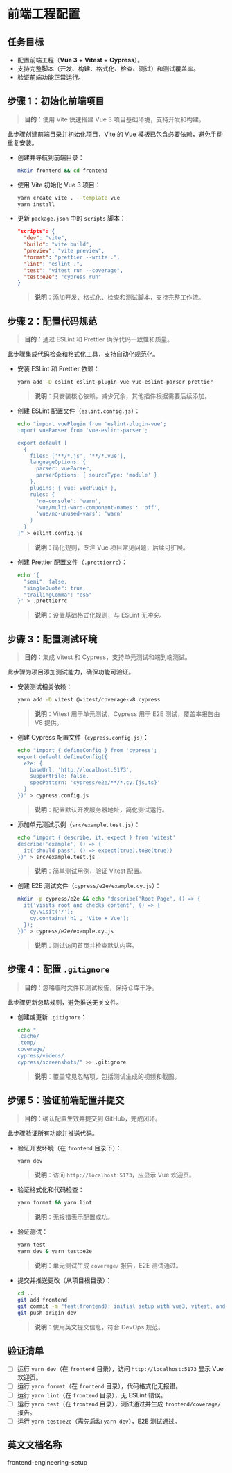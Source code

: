# 前端工程配置

## 任务目标

- 配置前端工程（**Vue 3** + **Vitest** + **Cypress**）。
- 支持完整脚本（开发、构建、格式化、检查、测试）和测试覆盖率。
- 验证前端功能正常运行。

## 步骤 1：初始化前端项目

> **目的**：使用 Vite 快速搭建 Vue 3 项目基础环境，支持开发和构建。

此步骤创建前端目录并初始化项目，Vite 的 Vue 模板已包含必要依赖，避免手动重复安装。

- 创建并导航到前端目录：

  ```bash
  mkdir frontend && cd frontend
  ```

- 使用 Vite 初始化 Vue 3 项目：

  ```bash
  yarn create vite . --template vue
  yarn install
  ```

- 更新 `package.json` 中的 `scripts` 脚本：

  ```json
  "scripts": {
    "dev": "vite",
    "build": "vite build",
    "preview": "vite preview",
    "format": "prettier --write .",
    "lint": "eslint .",
    "test": "vitest run --coverage",
    "test:e2e": "cypress run"
  }
  ```

  > **说明**：添加开发、格式化、检查和测试脚本，支持完整工作流。

## 步骤 2：配置代码规范

> **目的**：通过 ESLint 和 Prettier 确保代码一致性和质量。

此步骤集成代码检查和格式化工具，支持自动化规范化。

- 安装 ESLint 和 Prettier 依赖：

  ```bash
  yarn add -D eslint eslint-plugin-vue vue-eslint-parser prettier
  ```

  > **说明**：只安装核心依赖，减少冗余，其他插件根据需要后续添加。

- 创建 ESLint 配置文件（`eslint.config.js`）：

  ```bash
  echo "import vuePlugin from 'eslint-plugin-vue';
  import vueParser from 'vue-eslint-parser';
  
  export default [
    {
      files: ['**/*.js', '**/*.vue'],
      languageOptions: {
        parser: vueParser,
        parserOptions: { sourceType: 'module' }
      },
      plugins: { vue: vuePlugin },
      rules: {
        'no-console': 'warn',
        'vue/multi-word-component-names': 'off',
        'vue/no-unused-vars': 'warn'
      }
    }
  ]" > eslint.config.js
  ```

  > **说明**：简化规则，专注 Vue 项目常见问题，后续可扩展。

- 创建 Prettier 配置文件（`.prettierrc`）：

  ```bash
  echo '{
    "semi": false,
    "singleQuote": true,
    "trailingComma": "es5"
  }' > .prettierrc
  ```
  
  > **说明**：设置基础格式化规则，与 ESLint 无冲突。

## 步骤 3：配置测试环境

> **目的**：集成 Vitest 和 Cypress，支持单元测试和端到端测试。

此步骤为项目添加测试能力，确保功能可验证。

- 安装测试相关依赖：

  ```bash
  yarn add -D vitest @vitest/coverage-v8 cypress
  ```

  > **说明**：Vitest 用于单元测试，Cypress 用于 E2E 测试，覆盖率报告由 V8 提供。

- 创建 Cypress 配置文件（`cypress.config.js`）：

  ```bash
  echo "import { defineConfig } from 'cypress';
  export default defineConfig({
    e2e: {
      baseUrl: 'http://localhost:5173',
      supportFile: false,
      specPattern: 'cypress/e2e/**/*.cy.{js,ts}'
    }
  })" > cypress.config.js
  ```

  > **说明**：配置默认开发服务器地址，简化测试运行。

- 添加单元测试示例（`src/example.test.js`）：

  ```bash
  echo "import { describe, it, expect } from 'vitest'
  describe('example', () => {
    it('should pass', () => expect(true).toBe(true))
  })" > src/example.test.js
  ```

  > **说明**：简单测试用例，验证 Vitest 配置。

- 创建 E2E 测试文件（`cypress/e2e/example.cy.js`）：

  ```bash
  mkdir -p cypress/e2e && echo "describe('Root Page', () => {
    it('visits root and checks content', () => {
      cy.visit('/');
      cy.contains('h1', 'Vite + Vue');
    });
  })" > cypress/e2e/example.cy.js
  ```

  > **说明**：测试访问首页并检查默认内容。

## 步骤 4：配置 `.gitignore`

> **目的**：忽略临时文件和测试报告，保持仓库干净。

此步骤更新忽略规则，避免推送无关文件。

- 创建或更新 `.gitignore`：

  ```bash
  echo "
  .cache/
  .temp/
  coverage/
  cypress/videos/
  cypress/screenshots/" >> .gitignore
  ```

  > **说明**：覆盖常见忽略项，包括测试生成的视频和截图。

## 步骤 5：验证前端配置并提交

> **目的**：确认配置生效并提交到 GitHub，完成闭环。

此步骤验证所有功能并推送代码。

- 验证开发环境（在 `frontend` 目录下）：

  ```bash
  yarn dev
  ```

  > **说明**：访问 `http://localhost:5173`，应显示 Vue 欢迎页。

- 验证格式化和代码检查：

  ```bash
  yarn format && yarn lint
  ```

  > **说明**：无报错表示配置成功。

- 验证测试：

  ```bash
  yarn test
  yarn dev & yarn test:e2e
  ```

  > **说明**：单元测试生成 `coverage/` 报告，E2E 测试通过。

- 提交并推送更改（从项目根目录）：

  ```bash
  cd ..
  git add frontend
  git commit -m "feat(frontend): initial setup with vue3, vitest, and cypress"
  git push origin dev
  ```

  > **说明**：使用英文提交信息，符合 DevOps 规范。

## 验证清单

- [ ] 运行 `yarn dev`（在 `frontend` 目录），访问 `http://localhost:5173` 显示 Vue 欢迎页。
- [ ] 运行 `yarn format`（在 `frontend` 目录），代码格式化无报错。
- [ ] 运行 `yarn lint`（在 `frontend` 目录），无 ESLint 错误。
- [ ] 运行 `yarn test`（在 `frontend` 目录），测试通过并生成 `frontend/coverage/` 报告。
- [ ] 运行 `yarn test:e2e`（需先启动 `yarn dev`），E2E 测试通过。

## 英文文档名称

frontend-engineering-setup

